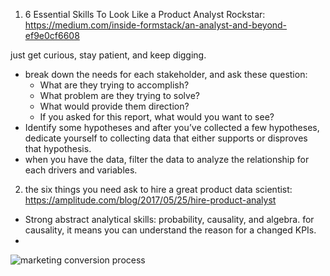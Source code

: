 1. 6 Essential Skills To Look Like a Product Analyst Rockstar:  
https://medium.com/inside-formstack/an-analyst-and-beyond-ef9e0cf6608

just get curious, stay patient, and keep digging.
 - break down the needs for each stakeholder, and ask these question:
    - What are they trying to accomplish?
    - What problem are they trying to solve?
    - What would provide them direction?
    - If you asked for this report, what would you want to see?
 - Identify some hypotheses and after you’ve collected a few hypotheses, 
   dedicate yourself to collecting data that either supports or disproves that hypothesis.
 - when you have the data, filter the data to analyze the relationship for each drivers and variables.
 
 2. the six things you need ask to hire a great product data scientist:  
 https://amplitude.com/blog/2017/05/25/hire-product-analyst
 
 - Strong abstract analytical skills: probability, causality, and algebra.
    for causality,  it means you can understand the reason for a changed KPIs.
 - 
 
 
 
 ![marketing conversion process](http://unbounce.com/photos/email-marketing-header.jpg)
